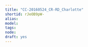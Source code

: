 ```yaml
---
title: "CC-20160524_CR-RD_Charlotte"
shortid: rJeOB9pW-
alias: 
model: 
tags: 
node: 
draft: yes
--- 
```

 